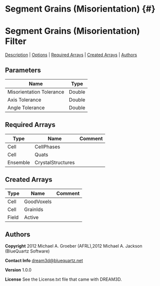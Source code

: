 
Segment Grains (Misorientation) {#}
======
<h1 class="pHeading1">Segment Grains (Misorientation) Filter</h1>
<p class="pCellBody">
<a href="../Filters/SegmentBetaGrains.html#wp2">Description</a>
| <a href="../Filters/SegmentBetaGrains.html#wp3">Options</a>
| <a href="../Filters/SegmentBetaGrains.html#wp4">Required Arrays</a>
| <a href="../Filters/SegmentBetaGrains.html#wp5">Created Arrays</a>
| <a href="../Filters/SegmentBetaGrains.html#wp1">Authors</a> 

## Parameters ##

| Name | Type |
|------|------|
| Misorientation Tolerance | Double |
| Axis Tolerance | Double |
| Angle Tolerance | Double |

## Required Arrays ##

| Type | Name | Comment |
|------|------|---------|
| Cell | CellPhases |  |
| Cell | Quats |  |
| Ensemble | CrystalStructures |  |

## Created Arrays ##

| Type | Name | Comment |
|------|------|---------|
| Cell | GoodVoxels |  |
| Cell | GrainIds |  |
| Field | Active |  |

## Authors ##

**Copyright** 2012 Michael A. Groeber (AFRL),2012 Michael A. Jackson (BlueQuartz Software)

**Contact Info** dream3d@bluequartz.net

**Version** 1.0.0

**License**  See the License.txt file that came with DREAM3D.



